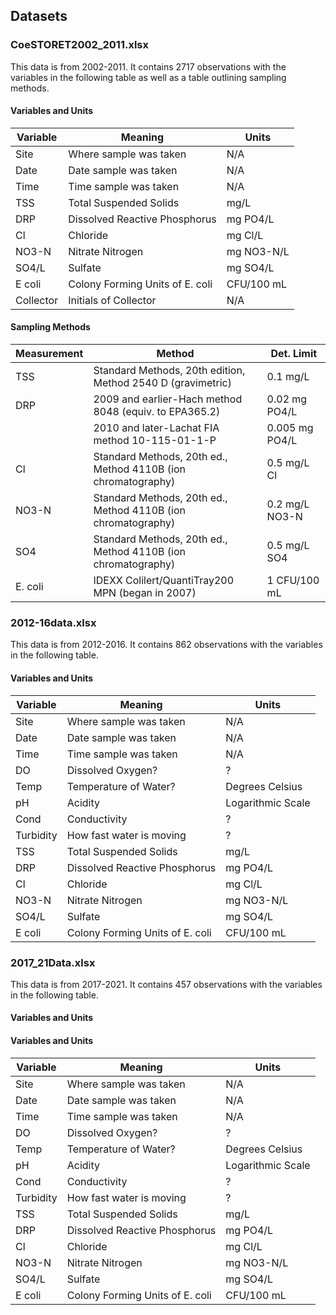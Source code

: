 ## Datasets

### CoeSTORET2002_2011.xlsx
This data is from 2002-2011. It contains 2717 observations with the variables in the following table as well as a table outlining sampling methods.

#### Variables and Units
| Variable | Meaning | Units |
|----------|---------|-------|
| Site | Where sample was taken | N/A |
| Date | Date sample was taken | N/A |
| Time | Time sample was taken | N/A |
| TSS | Total Suspended Solids | mg/L |
| DRP | Dissolved Reactive Phosphorus | mg PO4/L |
| Cl | Chloride | mg Cl/L |
| NO3-N | Nitrate Nitrogen | mg NO3-N/L |
| SO4/L | Sulfate | mg SO4/L |
| E coli | Colony Forming Units of E. coli | CFU/100 mL |
| Collector | Initials of Collector | N/A |

#### Sampling Methods
| Measurement | Method | Det. Limit |
|-------------|--------|------------|
| TSS | Standard Methods, 20th edition, Method 2540 D (gravimetric) | 0.1 mg/L |
| DRP | 2009 and earlier-Hach method 8048 (equiv. to EPA365.2) | 0.02 mg PO4/L |
|  | 2010 and later-Lachat FIA method 10-115-01-1-P | 0.005 mg PO4/L |
| Cl | Standard Methods, 20th ed., Method 4110B (ion chromatography) | 0.5 mg/L Cl |
| NO3-N | Standard Methods, 20th ed., Method 4110B (ion chromatography) | 0.2 mg/L NO3-N |
| SO4 | Standard Methods, 20th ed., Method 4110B (ion chromatography) | 0.5 mg/L SO4 |
| E. coli | IDEXX Colilert/QuantiTray200 MPN (began in 2007) | 1 CFU/100 mL |


### 2012-16data.xlsx
This data is from 2012-2016. It contains 862 observations with the variables in the following table.

#### Variables and Units
| Variable | Meaning | Units |
|----------|---------|-------|
| Site | Where sample was taken | N/A |
| Date | Date sample was taken | N/A |
| Time | Time sample was taken | N/A |
| DO | Dissolved Oxygen? | ? |
| Temp | Temperature of Water? | Degrees Celsius |
| pH | Acidity | Logarithmic Scale |
| Cond | Conductivity | ? |
| Turbidity | How fast water is moving | ? |
| TSS | Total Suspended Solids | mg/L |
| DRP | Dissolved Reactive Phosphorus | mg PO4/L |
| Cl | Chloride | mg Cl/L |
| NO3-N | Nitrate Nitrogen | mg NO3-N/L |
| SO4/L | Sulfate | mg SO4/L |
| E coli | Colony Forming Units of E. coli | CFU/100 mL |


### 2017_21Data.xlsx
This data is from 2017-2021. It contains 457 observations with the variables in the following table.

#### Variables and Units
#### Variables and Units
| Variable | Meaning | Units |
|----------|---------|-------|
| Site | Where sample was taken | N/A |
| Date | Date sample was taken | N/A |
| Time | Time sample was taken | N/A |
| DO | Dissolved Oxygen? | ? |
| Temp | Temperature of Water? | Degrees Celsius |
| pH | Acidity | Logarithmic Scale |
| Cond | Conductivity | ? |
| Turbidity | How fast water is moving | ? |
| TSS | Total Suspended Solids | mg/L |
| DRP | Dissolved Reactive Phosphorus | mg PO4/L |
| Cl | Chloride | mg Cl/L |
| NO3-N | Nitrate Nitrogen | mg NO3-N/L |
| SO4/L | Sulfate | mg SO4/L |
| E coli | Colony Forming Units of E. coli | CFU/100 mL |

